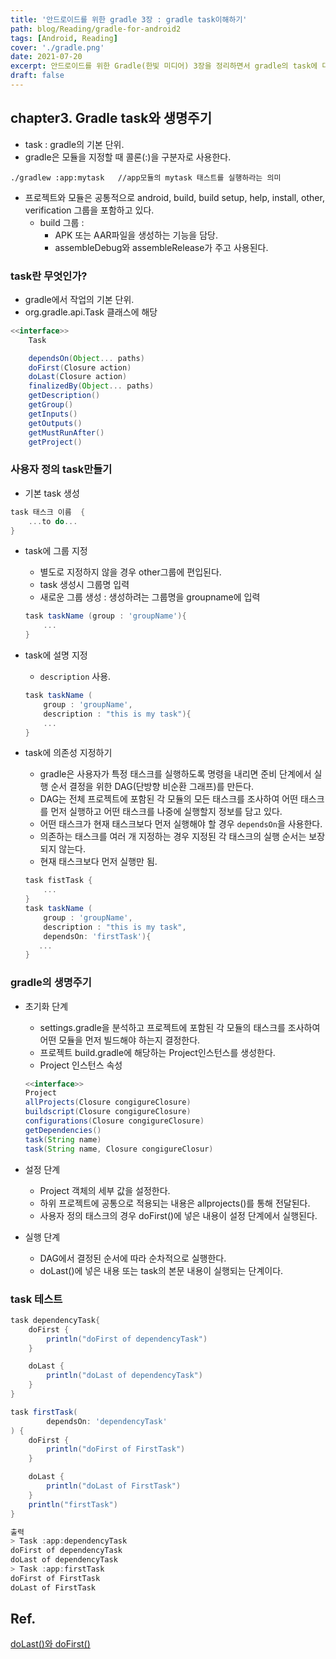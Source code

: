 ```yaml
---
title: '안드로이드를 위한 gradle 3장 : gradle task이해하기'
path: blog/Reading/gradle-for-android2
tags: [Android, Reading]
cover: './gradle.png'
date: 2021-07-20
excerpt: 안드로이드를 위한 Gradle(한빛 미디어) 3장을 정리하면서 gradle의 task에 대해 학습하고 task수명주기에 대해 테스트합니다.
draft: false
---
```


## chapter3. Gradle task와 생명주기

- task : gradle의 기본 단위.
- gradle은 모듈을 지정할 때 콜론(:)을 구분자로 사용한다.

```
./gradlew :app:mytask   //app모듈의 mytask 태스트를 실행하라는 의미
```

- 프로젝트와 모듈은 공통적으로 android, build, build setup, help, install, other, verification 그룹을 포함하고 있다.
  - build 그룹 :
    - APK 또는 AAR파일을 생성하는 기능을 담당.
    - assembleDebug와 assembleRelease가 주고 사용된다.

### task란 무엇인가?

- gradle에서 작업의 기본 단위.
- org.gradle.api.Task 클래스에 해당

```groovy
<<interface>>
    Task

    dependsOn(Object... paths)
    doFirst(Closure action)
    doLast(Closure action)
    finalizedBy(Object... paths)
    getDescription()
    getGroup()
    getInputs()
    getOutputs()
    getMustRunAfter()
    getProject()
```

### 사용자 정의 task만들기

- 기본 task 생성

```groovy
task 태스크 이름  {
    ...to do...
}
```

- task에 그룹 지정
  - 별도로 지정하지 않을 경우 other그룹에 편입된다.
  - task 생성시 그룹명 입력
  - 새로운 그룹 생성 : 생성하려는 그룹명을 groupname에 입력
  ```groovy
  task taskName (group : 'groupName'){
      ...
  }
  ```
- task에 설명 지정
  - `description` 사용.
  ```groovy
  task taskName (
      group : 'groupName',
      description : "this is my task"){
      ...
  }
  ```
- task에 의존성 지정하기

  - gradle은 사용자가 특정 태스크를 실행하도록 명령을 내리면 준비 단계에서 실행 순서 결정을 위한 DAG(단방향 비순환 그래프)를 만든다.
  - DAG는 전체 프로젝트에 포함된 각 모듈의 모든 태스크를 조사하여 어떤 태스크를 먼저 실행하고 어떤 태스크를 나중에 실행할지 정보를 담고 있다.
  - 어떤 태스크가 현재 태스크보다 먼저 실행해야 할 경우 `dependsOn`을 사용한다.
  - 의존하는 태스크를 여러 개 지정하는 경우 지정된 각 태스크의 실행 순서는 보장되지 않는다.
  - 현재 태스크보다 먼저 실행만 됨.

  ```groovy
  task fistTask {
      ...
  }
  task taskName (
      group : 'groupName',
      description : "this is my task",
      dependsOn: 'firstTask'){
     ...
  }
  ```

### gradle의 생명주기

- 초기화 단계

  - settings.gradle을 분석하고 프로젝트에 포함된 각 모듈의 태스크를 조사하여 어떤 모듈을 먼저 빌드해야 하는지 결정한다.
  - 프로젝트 build.gradle에 해당하는 Project인스턴스를 생성한다.
  - Project 인스턴스 속성

  ```groovy
  <<interface>>
  Project
  allProjects(Closure congigureClosure)
  buildscript(Closure congigureClosure)
  configurations(Closure congigureClosure)
  getDependencies()
  task(String name)
  task(String name, Closure congigureClosur)
  ```

- 설정 단계
  - Project 객체의 세부 값을 설정한다.
  - 하위 프로젝트에 공통으로 적용되는 내용은 allprojects()를 통해 전달된다.
  - 사용자 정의 태스크의 경우 doFirst()에 넣은 내용이 설정 단계에서 실행된다.
- 실행 단계
  - DAG에서 결정된 순서에 따라 순차적으로 실행한다.
  - doLast()에 넣은 내용 또는 task의 본문 내용이 실행되는 단계이다.

### task 테스트

```groovy
task dependencyTask{
    doFirst {
        println("doFirst of dependencyTask")
    }

    doLast {
        println("doLast of dependencyTask")
    }
}

task firstTask(
        dependsOn: 'dependencyTask'
) {
    doFirst {
        println("doFirst of FirstTask")
    }

    doLast {
        println("doLast of FirstTask")
    }
    println("firstTask")
}

출력
> Task :app:dependencyTask
doFirst of dependencyTask
doLast of dependencyTask
> Task :app:firstTask
doFirst of FirstTask
doLast of FirstTask

```

## Ref.

[doLast()와 doFirst()](http://www.devkuma.com/books/pages/1076)
